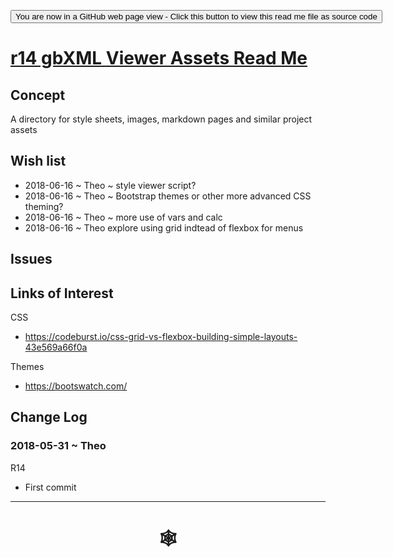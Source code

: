 <span style=display:none; >[You are now in a GitHub source code view - click this link to view Read Me file as a web page](http://www.ladybug.tools/spider/index.html#gbxml-viewer/r14/assets/README.md "View file as a web page." ) </span>

<div><input type=button onclick="window.location.href='https://github.com/ladybug-tools/spider/blob/master/gbxml-viewer/r14/assets/README.md'";
value='You are now in a GitHub web page view - Click this button to view this read me file as source code' ></div>

# [r14 gbXML Viewer Assets Read Me]( #gbxml-viewer/r14/assets/README.md )


## Concept

A directory for style sheets, images, markdown pages and similar project assets



## Wish list

* 2018-06-16 ~ Theo ~ style viewer script?
* 2018-06-16 ~ Theo  ~ Bootstrap themes or other more advanced CSS theming?
* 2018-06-16 ~ Theo ~ more use of vars and calc
* 2018-06-16 ~ Theo explore using grid indtead of flexbox for menus



## Issues



## Links of Interest

CSS
* https://codeburst.io/css-grid-vs-flexbox-building-simple-layouts-43e569a66f0a

Themes
* https://bootswatch.com/

## Change Log


### 2018-05-31 ~ Theo

R14
* First commit

***

# <center title="hello!" ><a href=javascript:window.scrollTo(0,0); style=text-decoration:none; > &#x1f578; </a></center>




